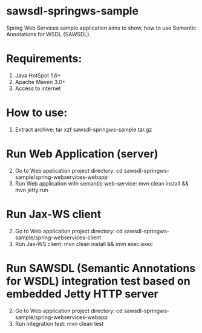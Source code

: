 sawsdl-springws-sample
======================

Spring Web Services sample application aims to show, how to use Semantic Annotations for WSDL (SAWSDL).

Requirements:
=====
1. Java HotSpot 1.6+
2. Apache Maven 3.0+
3. Access to internet

How to use:
=====
1. Extract archive: tar xzf sawsdl-springws-sample.tar.gz

Run Web Application (server)
==
2. Go to Web application project directory: cd sawsdl-springws-sample/spring-webservices-webapp
3. Run Web application with semantic web-service: mvn clean install && mvn jetty:run

Run Jax-WS client
==
2. Go to Web application project directory: cd sawsdl-springws-sample/spring-webservices-client
3. Run Jax-WS client: mvn clean install && mvn exec:exec

Run SAWSDL (Semantic Annotations for WSDL) integration test based on embedded Jetty HTTP server
==
2. Go to Web application project directory: cd sawsdl-springws-sample/spring-webservices-webapp
3. Run integration test: mvn clean test
